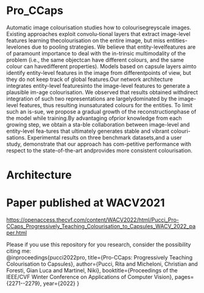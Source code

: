 # Pro_CCaps
Automatic image colourisation studies how to colourisegreyscale  images.    Existing  approaches  exploit  convolu-tional layers that extract image-level features learning thecolourisation  on  the  entire  image,  but  miss  entities-levelones due to pooling strategies.  We believe that entity-levelfeatures are of paramount importance to deal with the in-trinsic multimodality of the problem (i.e., the same objectcan have different colours, and the same colour can havedifferent properties).  Models based on capsule layers aimto identify entity-level features in the image from differentpoints of view, but they do not keep track of global features.Our network architecture integrates entity-level featuresinto  the  image-level  features  to  generate  a  plausible  im-age colourisation.  We observed that results obtained withdirect  integration  of  such  two  representations  are  largelydominated  by  the  image-level  features,  thus  resulting  inunsaturated  colours  for  the  entities.   To  limit  such  an  is-sue,  we  propose  a  gradual  growth  of  the  reconstructionphase  of  the  model  while  training.By  advantaging  ofprior knowledge from each growing step, we obtain a sta-ble collaboration between image-level and entity-level fea-tures that ultimately generates stable and vibrant colouri-sations. Experimental results on three benchmark datasets,and a user study, demonstrate that our approach has com-petitive performance with respect to the state-of-the-art andprovides  more  consistent  colourisation.

# Architecture


# Paper published at WACV2021
https://openaccess.thecvf.com/content/WACV2022/html/Pucci_Pro-CCaps_Progressively_Teaching_Colourisation_to_Capsules_WACV_2022_paper.html

Please if you use this repository for you research, consider the possibility citing me:\
@inproceedings{pucci2022pro,
  title={Pro-CCaps: Progressively Teaching Colourisation to Capsules},
  author={Pucci, Rita and Micheloni, Christian and Foresti, Gian Luca and Martinel, Niki},
  booktitle={Proceedings of the IEEE/CVF Winter Conference on Applications of Computer Vision},
  pages={2271--2279},
  year={2022}
}
